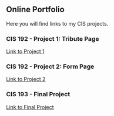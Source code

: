 ## Online Portfolio

Here you will find links to my CIS projects. 

### CIS 192 - Project 1: Tribute Page

[Link to Project 1](https://stephenc-5.github.io/tributepage/) 

### CIS 192 - Project 2: Form Page

[Link to Project 2](http://www.google.com) 

### CIS 193 - Final Project

[Link to Final Project](http://www.google.com) 
